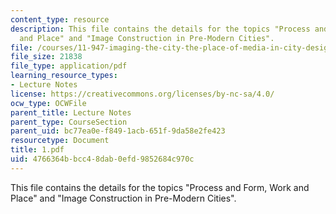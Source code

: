 ```yaml
---
content_type: resource
description: This file contains the details for the topics "Process and Form, Work
  and Place" and "Image Construction in Pre-Modern Cities".
file: /courses/11-947-imaging-the-city-the-place-of-media-in-city-design-and-development-fall-1998/4766364bbcc48dab0efd9852684c970c_1.pdf
file_size: 21838
file_type: application/pdf
learning_resource_types:
- Lecture Notes
license: https://creativecommons.org/licenses/by-nc-sa/4.0/
ocw_type: OCWFile
parent_title: Lecture Notes
parent_type: CourseSection
parent_uid: bc77ea0e-f849-1acb-651f-9da58e2fe423
resourcetype: Document
title: 1.pdf
uid: 4766364b-bcc4-8dab-0efd-9852684c970c
---
```

This file contains the details for the topics "Process and Form, Work and Place" and "Image Construction in Pre-Modern Cities".